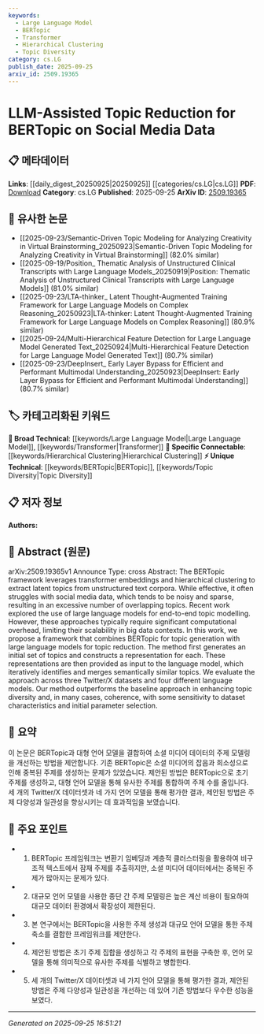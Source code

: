 ```yaml
---
keywords:
  - Large Language Model
  - BERTopic
  - Transformer
  - Hierarchical Clustering
  - Topic Diversity
category: cs.LG
publish_date: 2025-09-25
arxiv_id: 2509.19365
---
```


<!-- KEYWORD_LINKING_METADATA:
{
  "processed_timestamp": "2025-09-25T16:51:21.681977",
  "vocabulary_version": "1.0",
  "selected_keywords": [
    "Large Language Model",
    "BERTopic",
    "Transformer",
    "Hierarchical Clustering",
    "Topic Diversity"
  ],
  "rejected_keywords": [],
  "similarity_scores": {
    "Large Language Model": 0.85,
    "BERTopic": 0.78,
    "Transformer": 0.8,
    "Hierarchical Clustering": 0.77,
    "Topic Diversity": 0.7
  },
  "extraction_method": "AI_prompt_based",
  "budget_applied": true,
  "candidates_json": {
    "candidates": [
      {
        "surface": "Large Language Models",
        "canonical": "Large Language Model",
        "aliases": [
          "LLM"
        ],
        "category": "broad_technical",
        "rationale": "Large Language Models are central to the proposed framework, enhancing topic reduction capabilities.",
        "novelty_score": 0.45,
        "connectivity_score": 0.88,
        "specificity_score": 0.7,
        "link_intent_score": 0.85
      },
      {
        "surface": "BERTopic",
        "canonical": "BERTopic",
        "aliases": [],
        "category": "unique_technical",
        "rationale": "BERTopic is a specific method used for topic generation, crucial for understanding the framework's approach.",
        "novelty_score": 0.75,
        "connectivity_score": 0.65,
        "specificity_score": 0.8,
        "link_intent_score": 0.78
      },
      {
        "surface": "Transformer Embeddings",
        "canonical": "Transformer",
        "aliases": [
          "Transformer Models"
        ],
        "category": "broad_technical",
        "rationale": "Transformer embeddings are foundational to the BERTopic framework, linking to broader NLP techniques.",
        "novelty_score": 0.4,
        "connectivity_score": 0.82,
        "specificity_score": 0.65,
        "link_intent_score": 0.8
      },
      {
        "surface": "Hierarchical Clustering",
        "canonical": "Hierarchical Clustering",
        "aliases": [],
        "category": "specific_connectable",
        "rationale": "Hierarchical clustering is a key technique in the topic extraction process, facilitating connections with clustering methods.",
        "novelty_score": 0.55,
        "connectivity_score": 0.78,
        "specificity_score": 0.72,
        "link_intent_score": 0.77
      },
      {
        "surface": "Topic Diversity",
        "canonical": "Topic Diversity",
        "aliases": [],
        "category": "unique_technical",
        "rationale": "Topic diversity is an outcome measure of the framework, important for evaluating topic modeling effectiveness.",
        "novelty_score": 0.65,
        "connectivity_score": 0.6,
        "specificity_score": 0.75,
        "link_intent_score": 0.7
      }
    ],
    "ban_list_suggestions": [
      "method",
      "approach",
      "framework"
    ]
  },
  "decisions": [
    {
      "candidate_surface": "Large Language Models",
      "resolved_canonical": "Large Language Model",
      "decision": "linked",
      "scores": {
        "novelty": 0.45,
        "connectivity": 0.88,
        "specificity": 0.7,
        "link_intent": 0.85
      }
    },
    {
      "candidate_surface": "BERTopic",
      "resolved_canonical": "BERTopic",
      "decision": "linked",
      "scores": {
        "novelty": 0.75,
        "connectivity": 0.65,
        "specificity": 0.8,
        "link_intent": 0.78
      }
    },
    {
      "candidate_surface": "Transformer Embeddings",
      "resolved_canonical": "Transformer",
      "decision": "linked",
      "scores": {
        "novelty": 0.4,
        "connectivity": 0.82,
        "specificity": 0.65,
        "link_intent": 0.8
      }
    },
    {
      "candidate_surface": "Hierarchical Clustering",
      "resolved_canonical": "Hierarchical Clustering",
      "decision": "linked",
      "scores": {
        "novelty": 0.55,
        "connectivity": 0.78,
        "specificity": 0.72,
        "link_intent": 0.77
      }
    },
    {
      "candidate_surface": "Topic Diversity",
      "resolved_canonical": "Topic Diversity",
      "decision": "linked",
      "scores": {
        "novelty": 0.65,
        "connectivity": 0.6,
        "specificity": 0.75,
        "link_intent": 0.7
      }
    }
  ]
}
-->

# LLM-Assisted Topic Reduction for BERTopic on Social Media Data

## 📋 메타데이터

**Links**: [[daily_digest_20250925|20250925]] [[categories/cs.LG|cs.LG]]
**PDF**: [Download](https://arxiv.org/pdf/2509.19365.pdf)
**Category**: cs.LG
**Published**: 2025-09-25
**ArXiv ID**: [2509.19365](https://arxiv.org/abs/2509.19365)

## 🔗 유사한 논문
- [[2025-09-23/Semantic-Driven Topic Modeling for Analyzing Creativity in Virtual Brainstorming_20250923|Semantic-Driven Topic Modeling for Analyzing Creativity in Virtual Brainstorming]] (82.0% similar)
- [[2025-09-19/Position_ Thematic Analysis of Unstructured Clinical Transcripts with Large Language Models_20250919|Position: Thematic Analysis of Unstructured Clinical Transcripts with Large Language Models]] (81.0% similar)
- [[2025-09-23/LTA-thinker_ Latent Thought-Augmented Training Framework for Large Language Models on Complex Reasoning_20250923|LTA-thinker: Latent Thought-Augmented Training Framework for Large Language Models on Complex Reasoning]] (80.9% similar)
- [[2025-09-24/Multi-Hierarchical Feature Detection for Large Language Model Generated Text_20250924|Multi-Hierarchical Feature Detection for Large Language Model Generated Text]] (80.7% similar)
- [[2025-09-23/DeepInsert_ Early Layer Bypass for Efficient and Performant Multimodal Understanding_20250923|DeepInsert: Early Layer Bypass for Efficient and Performant Multimodal Understanding]] (80.7% similar)

## 🏷️ 카테고리화된 키워드
**🧠 Broad Technical**: [[keywords/Large Language Model|Large Language Model]], [[keywords/Transformer|Transformer]]
**🔗 Specific Connectable**: [[keywords/Hierarchical Clustering|Hierarchical Clustering]]
**⚡ Unique Technical**: [[keywords/BERTopic|BERTopic]], [[keywords/Topic Diversity|Topic Diversity]]

## 📋 저자 정보

**Authors:** 

## 📄 Abstract (원문)

arXiv:2509.19365v1 Announce Type: cross 
Abstract: The BERTopic framework leverages transformer embeddings and hierarchical clustering to extract latent topics from unstructured text corpora. While effective, it often struggles with social media data, which tends to be noisy and sparse, resulting in an excessive number of overlapping topics. Recent work explored the use of large language models for end-to-end topic modelling. However, these approaches typically require significant computational overhead, limiting their scalability in big data contexts. In this work, we propose a framework that combines BERTopic for topic generation with large language models for topic reduction. The method first generates an initial set of topics and constructs a representation for each. These representations are then provided as input to the language model, which iteratively identifies and merges semantically similar topics. We evaluate the approach across three Twitter/X datasets and four different language models. Our method outperforms the baseline approach in enhancing topic diversity and, in many cases, coherence, with some sensitivity to dataset characteristics and initial parameter selection.

## 📝 요약

이 논문은 BERTopic과 대형 언어 모델을 결합하여 소셜 미디어 데이터의 주제 모델링을 개선하는 방법을 제안합니다. 기존 BERTopic은 소셜 미디어의 잡음과 희소성으로 인해 중복된 주제를 생성하는 문제가 있었습니다. 제안된 방법은 BERTopic으로 초기 주제를 생성하고, 대형 언어 모델을 통해 유사한 주제를 통합하여 주제 수를 줄입니다. 세 개의 Twitter/X 데이터셋과 네 가지 언어 모델을 통해 평가한 결과, 제안된 방법은 주제 다양성과 일관성을 향상시키는 데 효과적임을 보였습니다.

## 🎯 주요 포인트

- 1. BERTopic 프레임워크는 변환기 임베딩과 계층적 클러스터링을 활용하여 비구조적 텍스트에서 잠재 주제를 추출하지만, 소셜 미디어 데이터에서는 중복된 주제가 많아지는 문제가 있다.
- 2. 대규모 언어 모델을 사용한 종단 간 주제 모델링은 높은 계산 비용이 필요하여 대규모 데이터 환경에서 확장성이 제한된다.
- 3. 본 연구에서는 BERTopic을 사용한 주제 생성과 대규모 언어 모델을 통한 주제 축소를 결합한 프레임워크를 제안한다.
- 4. 제안된 방법은 초기 주제 집합을 생성하고 각 주제의 표현을 구축한 후, 언어 모델을 통해 의미적으로 유사한 주제를 식별하고 병합한다.
- 5. 세 개의 Twitter/X 데이터셋과 네 가지 언어 모델을 통해 평가한 결과, 제안된 방법은 주제 다양성과 일관성을 개선하는 데 있어 기존 방법보다 우수한 성능을 보였다.


---

*Generated on 2025-09-25 16:51:21*